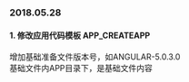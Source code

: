 ### 2018.05.28 <br/>

#### 1. 修改应用代码模板 APP_CREATEAPP <br/>

   增加基础准备文件版本号，如ANGULAR-5.0.3.0 <br/>
   基础文件内APP目录下，是基础文件内容
